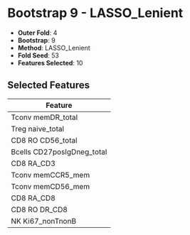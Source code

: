 # Bootstrap 9 - LASSO_Lenient

- **Outer Fold**: 4
- **Bootstrap**: 9
- **Method**: LASSO_Lenient
- **Fold Seed**: 53
- **Features Selected**: 10

## Selected Features

| Feature |
|---------|
| Tconv memDR_total |
| Treg naive_total |
| CD8 RO CD56_total |
| Bcells CD27posIgDneg_total |
| CD8 RA_CD3 |
| Tconv memCCR5_mem |
| Tconv memCD56_mem |
| CD8 RA_CD8 |
| CD8 RO DR_CD8 |
| NK Ki67_nonTnonB |
